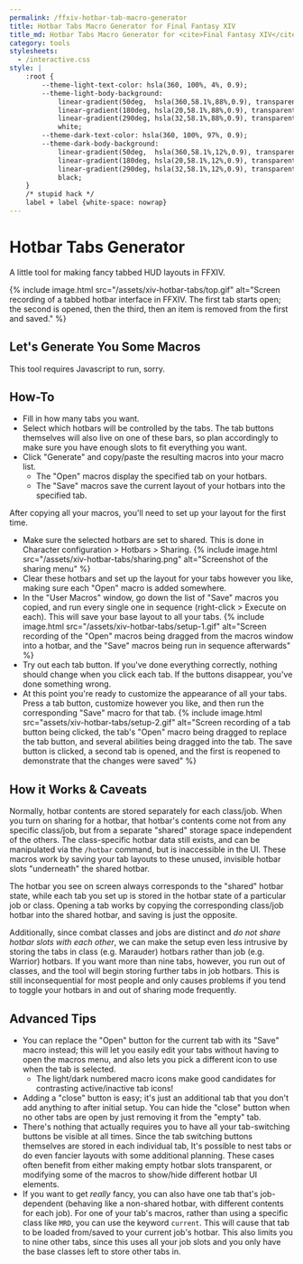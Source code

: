 ```yaml
---
permalink: /ffxiv-hotbar-tab-macro-generator
title: Hotbar Tabs Macro Generator for Final Fantasy XIV
title_md: Hotbar Tabs Macro Generator for <cite>Final Fantasy XIV</cite>
category: tools
stylesheets:
  - /interactive.css
style: |
    :root {
        --theme-light-text-color: hsla(360, 100%, 4%, 0.9);
        --theme-light-body-background:
            linear-gradient(50deg,  hsla(360,58.1%,88%,0.9), transparent 50%),
            linear-gradient(180deg, hsla(20,58.1%,88%,0.9), transparent 66%),
            linear-gradient(290deg, hsla(32,58.1%,88%,0.9), transparent 66%),
            white;
        --theme-dark-text-color: hsla(360, 100%, 97%, 0.9);
        --theme-dark-body-background:
            linear-gradient(50deg,  hsla(360,58.1%,12%,0.9), transparent 75%),
            linear-gradient(180deg, hsla(20,58.1%,12%,0.9), transparent 66%),
            linear-gradient(290deg, hsla(32,58.1%,12%,0.9), transparent 78%),
            black;
    }
    /* stupid hack */
    label + label {white-space: nowrap}
---
```

# Hotbar Tabs Generator

A little tool for making fancy tabbed HUD layouts in FFXIV.

{% include image.html
	src="/assets/xiv-hotbar-tabs/top.gif"
	alt="Screen recording of a tabbed hotbar interface in FFXIV. The first tab starts open; the second is opened, then the third, then an item is removed from the first and saved."
%}


<div id="app" class="box">
    <h2>Let's Generate You Some Macros</h2>
    <noscript>
        <p>This tool requires Javascript to run, sorry.</p>
        <style>#app form {display: none}</style>
    </noscript>
    <form id="params">
        <p><label>
            Number of tabs:
            <input type="number" name="tabs" value=3>
        </label></p>
        <p>
            Hotbars controlled by tabs (these must be shared):<br>
            <label><input type=checkbox name=hotbars value=1> 1</label>
            <label><input type=checkbox name=hotbars value=2> 2</label>
            <label><input type=checkbox name=hotbars value=3> 3</label>
            <label><input type=checkbox name=hotbars value=4> 4</label>
            <label><input type=checkbox name=hotbars value=5> 5</label>
            <label><input type=checkbox name=hotbars value=6> 6</label>
            <label><input type=checkbox name=hotbars value=7 checked> 7</label>
            <label><input type=checkbox name=hotbars value=8 checked> 8</label>
            <label><input type=checkbox name=hotbars value=9 checked> 9</label>
            <label><input type=checkbox name=hotbars value=10 checked> 10</label>
        </p>
        <details class="box">
            <summary>Advanced options...</summary>
            <p>
                <label>
                    Hotbar command:
                    <select name=hotbarcmd>
                        <option selected>/hotbar</option>
                        <option>/pvphotbar</option>
                        <option>/crosshotbar</option>
                        <option>/pvpcrosshotbar</option>
                    </select>
                </label>
            </p>
            <p>
                <label><input type=checkbox name=classjobs value=current> Make tab 1 job-dependent</label>
                <br><small>(disable saving to combat jobs if you use this; see <a href="#advanced-tips">caveats below</a>)</small>
            </p>
            <p>Classes/jobs for storing tabs:</p>
            <div style="padding-inline-start: 1.5rem">
                <p>
                    <em>Combat classes:</em> <button type=button onclick="toggleClassjobs('class')">Toggle All</button><br>
                    <label><input type=checkbox name=classjobs data-type="class" value=GLA checked> GLA</label>
                    <label><input type=checkbox name=classjobs data-type="class" value=MRD checked> MRD</label>
                    <label><input type=checkbox name=classjobs data-type="class" value=LNC checked> LNC</label>
                    <label><input type=checkbox name=classjobs data-type="class" value=PGL checked> PGL</label>
                    <label><input type=checkbox name=classjobs data-type="class" value=ARC checked> ARC</label>
                    <label><input type=checkbox name=classjobs data-type="class" value=THM checked> THM</label>
                    <label><input type=checkbox name=classjobs data-type="class" value=CNJ checked> CNJ</label>
                    <label><input type=checkbox name=classjobs data-type="class" value=ACN checked> ACN</label>
                    <label><input type=checkbox name=classjobs data-type="class" value=ROG checked> ROG</label>
                </p>
                <p>
                    <em>Combat jobs:</em> <button type=button onclick="toggleClassjobs('job')">Toggle All</button><br>
                    <label><input type=checkbox name=classjobs data-type="job" value=PLD checked> PLD</label>
                    <label><input type=checkbox name=classjobs data-type="job" value=WAR checked> WAR</label>
                    <label><input type=checkbox name=classjobs data-type="job" value=DRG checked> DRG</label>
                    <label><input type=checkbox name=classjobs data-type="job" value=MNK checked> MNK</label>
                    <label><input type=checkbox name=classjobs data-type="job" value=BRD checked> BRD</label>
                    <label><input type=checkbox name=classjobs data-type="job" value=BLM checked> BLM</label>
                    <label><input type=checkbox name=classjobs data-type="job" value=WHM checked> WHM</label>
                    <label><input type=checkbox name=classjobs data-type="job" value=SMN checked> SMN</label>
                    <label><input type=checkbox name=classjobs data-type="job" value=SCH checked> SCH</label>
                    <label><input type=checkbox name=classjobs data-type="job" value=NIN checked> NIN</label>
                    <label><input type=checkbox name=classjobs data-type="job" value=DRK checked> DRK</label>
                    <label><input type=checkbox name=classjobs data-type="job" value=MCH checked> MCH</label>
                    <label><input type=checkbox name=classjobs data-type="job" value=AST checked> AST</label>
                    <label><input type=checkbox name=classjobs data-type="job" value=SAM checked> SAM</label>
                    <label><input type=checkbox name=classjobs data-type="job" value=RDM checked> RDM</label>
                    <label><input type=checkbox name=classjobs data-type="job" value=BLU checked> BLU</label>
                    <label><input type=checkbox name=classjobs data-type="job" value=GNB checked> GNB</label>
                    <label><input type=checkbox name=classjobs data-type="job" value=DNC checked> DNC</label>
                    <label><input type=checkbox name=classjobs data-type="job" value=RPR checked> RPR</label>
                    <label><input type=checkbox name=classjobs data-type="job" value=SGE checked> SGE</label>
                    <label><input type=checkbox name=classjobs data-type="job" value=VPR checked> VPR</label>
                    <label><input type=checkbox name=classjobs data-type="job" value=PCT checked> PCT</label>
                </p>
                <p><em>crafter/gatherers maybe eventually:tm:</em></p>
            </div>
        </details>
        <p><button>Generate</button></p>
    </form>
    <div id="output"></div>
</div>
<script>
    function generateTabMacros (command, classjobs, hotbars) {
        return classjobs.map((classjob, i) => ({
            open: hotbars.map(hotbar => `${command} copy ${classjob} ${hotbar} share ${hotbar}`).join('\n'),
            save: hotbars.map(hotbar => `${command} copy share ${hotbar} ${classjob} ${hotbar}`).join('\n'),
        }));
    }
    const form = document.getElementById('params');
    const output = document.getElementById('output');
    form.addEventListener('submit', event => {
        event.preventDefault();
        const data = new FormData(event.target);
        const tabCount = parseInt(data.get('tabs'), 10);
        const hotbars = data.getAll('hotbars');
        const classjobs = data.getAll('classjobs');
        const command = data.get('hotbarcmd');
        const macros = generateTabMacros(command, classjobs.slice(0, tabCount), hotbars);
        output.innerHTML = '<h2>Output</h2>';
        macros.forEach((tab, i) => {
            output.innerHTML += `
                <h3>Tab ${i + 1}</h3>
                <p>Open tab ${i + 1} <button onclick='navigator.clipboard.writeText(${JSON.stringify(tab.open)})'>Copy macro</button></p>
                <pre>${tab.open}</pre>
                <p>Save tab ${i + 1} <button onclick='navigator.clipboard.writeText(${JSON.stringify(tab.save)})'>Copy macro</button></p>
                <pre>${tab.save}</pre>
            `;
        });
    });
    /* advanced settings button helpers */
    function toggleClassjobs(type) {
        const inputs = document.querySelectorAll(`input[name=classjobs][data-type=${type}]`);
        if ([...inputs].every(input => input.checked)) {
            inputs.forEach(input => input.checked = false);
        } else {
            inputs.forEach(input => input.checked = true);
        }
    }
</script>

## How-To

- Fill in how many tabs you want.
- Select which hotbars will be controlled by the tabs. The tab buttons themselves will also live on one of these bars, so plan accordingly to make sure you have enough slots to fit everything you want.
- Click "Generate" and copy/paste the resulting macros into your macro list.
  - The "Open" macros display the specified tab on your hotbars.
  - The "Save" macros save the current layout of your hotbars into the specified tab.

After copying all your macros, you'll need to set up your layout for the first time.

- Make sure the selected hotbars are set to shared. This is done in Character configuration > Hotbars > Sharing.
  {% include image.html
      src="/assets/xiv-hotbar-tabs/sharing.png"
      alt="Screenshot of the sharing menu"
  %}
- Clear these hotbars and set up the layout for your tabs however you like, making sure each "Open" macro is added somewhere.
- In the "User Macros" window, go down the list of "Save" macros you copied, and run every single one in sequence (right-click > Execute on each). This will save your base layout to all your tabs.
  {% include image.html
      src="/assets/xiv-hotbar-tabs/setup-1.gif"
      alt="Screen recording of the &quot;Open&quot; macros being dragged from the macros window into a hotbar, and the &quot;Save&quot; macros being run in sequence afterwards"
  %}
- Try out each tab button. If you've done everything correctly, nothing should change when you click each tab. If the buttons disappear, you've done something wrong.
- At this point you're ready to customize the appearance of all your tabs. Press a tab button, customize however you like, and then run the corresponding "Save" macro for that tab.
  {% include image.html
      src="assets/xiv-hotbar-tabs/setup-2.gif"
      alt="Screen recording of a tab button being clicked, the tab's &quot;Open&quot; macro being dragged to replace the tab button, and several abilities being dragged into the tab. The save button is clicked, a second tab is opened, and the first is reopened to demonstrate that the changes were saved"
  %}

## How it Works & Caveats

Normally, hotbar contents are stored separately for each class/job. When you turn on sharing for a hotbar, that hotbar's contents come not from any specific class/job, but from a separate "shared" storage space independent of the others. The class-specific hotbar data still exists, and can be manipulated via the `/hotbar` command, but is inaccessible in the UI. These macros work by saving your tab layouts to these unused, invisible hotbar slots "underneath" the shared hotbar.

The hotbar you see on screen always corresponds to the "shared" hotbar state, while each tab you set up is stored in the hotbar state of a particular job or class. Opening a tab works by copying the corresponding class/job hotbar into the shared hotbar, and saving is just the opposite.

Additionally, since combat classes and jobs are distinct and *do not share hotbar slots with each other*, we can make the setup even less intrusive by storing the tabs in class (e.g. Marauder) hotbars rather than job (e.g. Warrior) hotbars. If you want more than nine tabs, however, you run out of classes, and the tool will begin storing further tabs in job hotbars. This is still inconsequential for most people and only causes problems if you tend to toggle your hotbars in and out of sharing mode frequently.


## Advanced Tips

- You can replace the "Open" button for the current tab with its "Save" macro instead; this will let you easily edit your tabs without having to open the macros menu, and also lets you pick a different icon to use when the tab is selected.
  - The light/dark numbered macro icons make good candidates for contrasting active/inactive tab icons!
- Adding a "close" button is easy; it's just an additional tab that you don't add anything to after initial setup. You can hide the "close" button when no other tabs are open by just removing it from the "empty" tab.
- There's nothing that actually requires you to have all your tab-switching buttons be visible at all times. Since the tab switching buttons themselves are stored in each individual tab, It's possible to nest tabs or do even fancier layouts with some additional planning. These cases often benefit from either making empty hotbar slots transparent, or modifying some of the macros to show/hide different hotbar UI elements.
- If you want to get *really* fancy, you can also have one tab that's job-dependent (behaving like a non-shared hotbar, with different contents for each job). For one of your tab's macros, rather than using a specific class like `MRD`, you can use the keyword `current`. This will cause that tab to be loaded from/saved to your current job's hotbar. This also limits you to nine other tabs, since this uses all your job slots and you only have the base classes left to store other tabs in.

